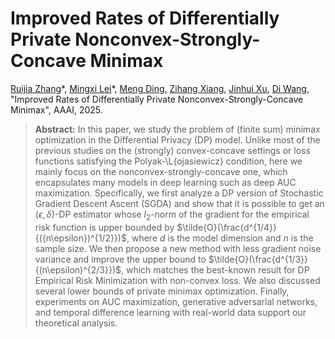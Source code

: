 # Improved Rates of Differentially Private Nonconvex-Strongly-Concave Minimax
[Ruijia Zhang](https://richard-zzz.github.io/)&ast;, [Mingxi Lei](https://mingxilei.github.io)&ast;, [Meng Ding](https://meng-ding.github.io), [Zihang Xiang](https://zihangxiang.github.io), [Jinhui Xu](https://cse.buffalo.edu/~jinhui/), [Di Wang](https://shao3wangdi.github.io), "Improved Rates of Differentially Private Nonconvex-Strongly-Concave Minimax", AAAI, 2025.

> **Abstract:** In this paper, we study the problem of (finite sum) minimax optimization in the Differential Privacy (DP) model. Unlike most of the previous studies on the (strongly) convex-concave settings or loss functions satisfying the Polyak-\L{ojasiewicz} condition, here we mainly focus on the nonconvex-strongly-concave one, which encapsulates many models in deep learning such as deep AUC maximization. Specifically, we first analyze a DP version of Stochastic Gradient Descent Ascent (SGDA) and show that it is possible to get an $(\epsilon,\delta)$-DP estimator whose $l_2$-norm of the gradient for the empirical risk function is upper bounded by $\tilde{O}(\frac{d^{1/4}}{({n\epsilon})^{1/2}})$, where $d$ is the model dimension and $n$ is the sample size. We then propose a new method with less gradient noise variance and improve the upper bound to $\tilde{O}(\frac{d^{1/3}}{(n\epsilon)^{2/3}})$, which matches the best-known result for DP Empirical Risk Minimization with non-convex loss. We also discussed several lower bounds of private minimax optimization. Finally, experiments on AUC maximization, generative adversarial networks, and temporal difference learning with real-world data support our theoretical analysis. 
